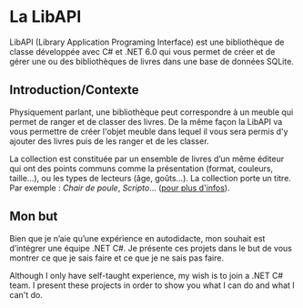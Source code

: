 
# La LibAPI

LibAPI (Library Application Programing Interface) est une bibliothèque de classe développée avec C# et .NET 6.0 qui vous permet de créer et de gérer une ou des bibliothèques de livres dans une base de données SQLite.

## Introduction/Contexte

Physiquement parlant, une bibliothèque peut correspondre à un meuble qui permet de ranger et de classer des livres. De la même façon la LibAPI va vous permettre de créer l'objet meuble dans lequel il vous sera permis d'y ajouter des livres puis de les ranger et de les classer.

La collection est constituée par un ensemble de livres d’un même éditeur qui ont des points communs comme la présentation (format, couleurs, taille…), ou les types de lecteurs (âge, goûts…).  La collection porte un titre. Par exemple : _Chair de poule_, _Scripto_... ([pour plus d'infos](http://moncdivirtuel.free.fr/recherche_documentaire/cles_du_livre/cles_du_livre.html)).

## Mon but
Bien que je n’aie qu’une expérience en autodidacte, mon souhait est d’intégrer une équipe .NET C#. Je présente ces projets dans le but de vous montrer ce que je sais faire et ce que je ne sais pas faire.

Although I only have self-taught experience, my wish is to join a .NET C# team. I present these projects in order to show you what I can do and what I can't do.
